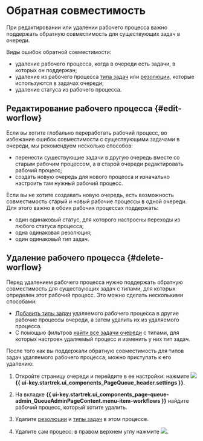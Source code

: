 # Обратная совместимость

При редактировании или удалении рабочего процесса важно поддержать обратную совместимость для существующих задач в очереди.

Виды ошибок обратной совместимости:
* удаление рабочего процесса, когда в очереди есть задачи, в которых он поддержан;
* удаление из рабочего процесса [типа задач](./add-ticket-type.md##delete-ticket-type) или [резолюции](./create-resolution.md##delete-resolution), которые используются в задачах очереди;
* удаление статуса из рабочего процесса.

## Редактирование рабочего процесса {#edit-worflow}

Если вы хотите глобально переработать рабочий процесс, во избежание ошибок совместимости с существующими задачами в очереди, мы рекомендуем несколько способов:

* перенести существующие задачи в другую очередь вместе со старым рабочим процессом, а в старой очереди редактировать рабочий процесс;
* создать новую очередь для нового процесса и изначально настроить там нужный рабочий процесс.

Если вы не хотите создавать новую очередь, есть возможность совместимость старый и новый рабочие процессы в одной очереди. Для этого важно в обоих рабочих процессах поддержать:
* один одинаковый статус, для которого настроены переходы из любого статуса процесса;
* одна одинаковая резолюция;
* один одинаковый тип задач.

## Удаление рабочего процесса {#delete-worflow}

Перед удалением рабочего процесса нужно поддержать обратную совместимость для существующих задач с типами, для которых определен этот рабочий процесс. Это можно сделать несколькими способами:

* [Добавить типы задач](./add-ticket-type.md#add-ticket-type-queue) удаляемого рабочего процесса в другие рабочие процессы очереди, а затем удалить их из удаляемого процесса.
* С помощью фильтров [найти все задачи очереди](quick-filters.md) с типами, для которых настроен удаляемый процесс и изменить у них тип задач.

После того как вы поддержали обратную совместимость для типов задач удаляемого рабочего процесса, можно приступать к его удалению:

1. Откройте страницу очереди и перейдите в ее настройки: нажмите ![](../../_assets/tracker/svg/settings-old.svg) **{{ ui-key.startrek.ui_components_PageQueue_header.settings }}**.

1. На вкладке **{{ ui-key.startrek.ui_components_page-queue-admin_QueueAdminPageContent.menu-item-workflows }}** найдите рабочий процесс, который хотите удалить.

1. Удалите [резолюции](./create-resolution.md#delete-resolution) и [типы задач](./add-ticket-type.md#delete-ticket-type) в этом процессе.

1. Удалите сам процесс: в правом верхнем углу нажмите ![](../../_assets/tracker/svg/icon-filter-delete.svg).
